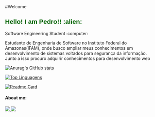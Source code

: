 <body>
   #Welcome
   <br>
   
   
  <h2 style="color: #006400; font-family: 'Trebuchet MS', 'Lucida Sans Unicode', 'Lucida Grande', 'Lucida Sans', Arial, sans-serif;" >Hello! I am Pedro!! :alien: </h2>
  <p> Software Engineering Student :computer:</p>
   
   Estudante de Engenharia de Software no Instituto Federal do Amazonas(IFAM), onde busco ampliar meus conhecimentos em desenvolvimento de sistemas voltados para segurança da informação. Junto a isso procuro adquirir conhecimentos para desenvolvimento web
   
   ![Anurag's GitHub stats](https://github-readme-stats.vercel.app/api?username=pedrocarvalhosnk&theme=algolia&show_icons=true)
 

   [![Top Linguagens](https://github-readme-stats.vercel.app/api/top-langs/?username=pedrocarvalhosnk&theme=algolia&layout=compact)](https://github.com/pedrocarvalhosnk/github-readme-stats)
   
   [![Readme Card](https://github-readme-stats.vercel.app/api/pin/?username=pedrocarvalhosn&theme=algoliak&repo=github-readme-stats)](https://github.com/pedrocarvalhosnk/github-readme-stats)
  
   
  <h4> About me:  <h4/>
     
   
  <a href="https://www.instagram.com/pedro_ow/" alt="Instagram" target="_blank">
      <img src="https://img.shields.io/badge/-Instagram-DF0174?style=for-the-badge&labelColor=DF0174&logo=instagram&logoColor=white&link=https://www.instagram.com/pedro_ow/">
      <a href="https://www.linkedin.com/in/pedro-carvalho-almeida-765942208/" alt="Instagram" target="_blank"> 
      <img src="https://img.shields.io/badge/LinkedIn-0077B5?style=for-the-badge&logo=linkedin&logoColor=white"> 
  </a>
     
     
 <body/>






       
    




